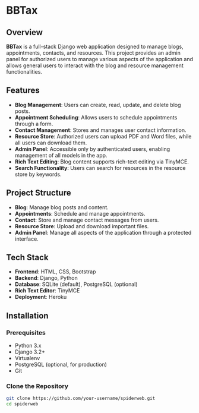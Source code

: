 # BBTax

## Overview

**BBTax** is a full-stack Django web application designed to manage blogs, appointments, contacts, and resources. This project provides an admin panel for authorized users to manage various aspects of the application and allows general users to interact with the blog and resource management functionalities.

## Features

- **Blog Management**: Users can create, read, update, and delete blog posts.
- **Appointment Scheduling**: Allows users to schedule appointments through a form.
- **Contact Management**: Stores and manages user contact information.
- **Resource Store**: Authorized users can upload PDF and Word files, while all users can download them.
- **Admin Panel**: Accessible only by authenticated users, enabling management of all models in the app.
- **Rich Text Editing**: Blog content supports rich-text editing via TinyMCE.
- **Search Functionality**: Users can search for resources in the resource store by keywords.

## Project Structure

- **Blog**: Manage blog posts and content.
- **Appointments**: Schedule and manage appointments.
- **Contact**: Store and manage contact messages from users.
- **Resource Store**: Upload and download important files.
- **Admin Panel**: Manage all aspects of the application through a protected interface.

## Tech Stack

- **Frontend**: HTML, CSS, Bootstrap
- **Backend**: Django, Python
- **Database**: SQLite (default), PostgreSQL (optional)
- **Rich Text Editor**: TinyMCE
- **Deployment**: Heroku

## Installation

### Prerequisites

- Python 3.x
- Django 3.2+
- Virtualenv
- PostgreSQL (optional, for production)
- Git

### Clone the Repository

```bash
git clone https://github.com/your-username/spiderweb.git
cd spiderweb
